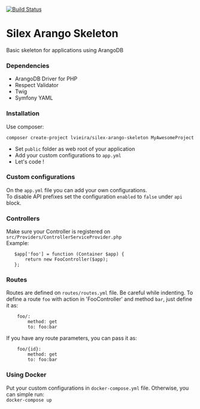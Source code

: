 [![Build Status](https://travis-ci.org/lucassouzavieira/Silex-Arango-Skeleton.svg?branch=master)](https://travis-ci.org/lucassouzavieira/Silex-Arango-Skeleton)

# Silex Arango Skeleton

Basic skeleton for applications using ArangoDB


### Dependencies
* ArangoDB Driver for PHP  
* Respect Validator
* Twig
* Symfony YAML


### Installation
 Use composer:  

 `composer create-project lvieira/silex-arango-skeleton MyAwesomeProject`  

* Set `public` folder as web root of your application  
* Add your custom configurations to `app.yml`
* Let's code !

### Custom configurations  

On the `app.yml` file you can add your own configurations.  
To disable API prefixes set the configuration `enabled` to `false` under `api` block.

### Controllers

Make sure your Controller is registered on `src/Providers/ControllerServiceProvider.php`  
Example:

```
   $app['foo'] = function (Container $app) {
       return new FooController($app);
   };
```

### Routes

Routes are defined on `routes/routes.yml` file. Be careful while indenting.
To define a route `foo` with action in 'FooController' and method `bar`, just define it as:

```
    foo/:  
        method: get  
        to: foo:bar
```

If you have any route parameters, you can pass it as:

```
    foo/{id}:
        method: get
        to: foo:bar
```
### Using Docker  
Put your custom configurations in `docker-compose.yml` file. Otherwise, you can simple run:  
`docker-compose up` 
